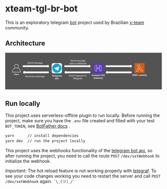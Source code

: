 # xteam-tgl-br-bot

This is an exploratory telegram [bot](t.me/xteamBRCustomBot) project used by Brazilian [x-team](https://x-team.com/) community.

## Architecture

![flow](./docs/flow.png)

## Run locally

This project uses serverless-offline plugin to run locally. Before running the project, make sure you have the `.env` file created and filled with your test `BOT_TOKEN`, see [BotFather docs](https://t.me/botfather) .

```sh
yarn      // install dependencies
yarn dev  // run the project locally
```

This project uses the webhooks functionality of the [telegram bot api](https://core.telegram.org/bots/api), so after running the project, you need to call the route `POST` `/dev/setWebhook` to initialize the webhook.

*Important*: The hot reload feature is not working properly with [telegraf](https://www.npmjs.com/package/telegraf). To see your code changes working you need to restart the server and call `POST` `/dev/setWebhook` again. `¯\_(ツ)_/¯`
